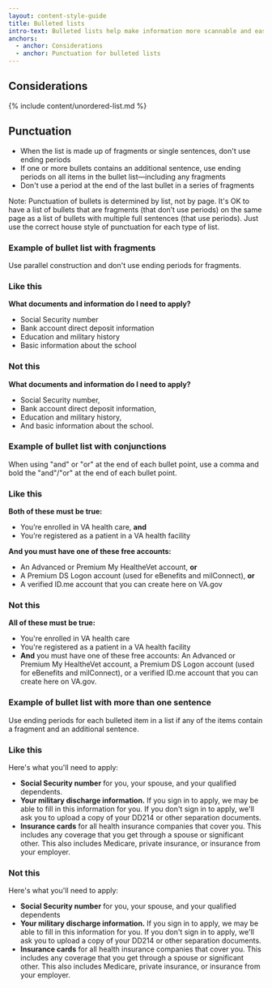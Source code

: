 ```yaml
---
layout: content-style-guide
title: Bulleted lists
intro-text: Bulleted lists help make information more scannable and easier to understand.  If a sentence contains more than three items or ideas, we recommend breaking them up into a bulleted list. These guidelines also apply to content for checkboxes and radio buttons in forms.
anchors:
  - anchor: Considerations
  - anchor: Punctuation for bulleted lists
---
```


## Considerations

{% include content/unordered-list.md %}

## Punctuation

* When the list is made up of fragments or single sentences, don't use ending periods
* If one or more bullets contains an additional sentence, use ending periods on all items in the bullet list—including any fragments
* Don't use a period at the end of the last bullet in a series of fragments

Note: Punctuation of bullets is determined by list, not by page. It's OK to have a list of bullets that are fragments (that don’t use periods) on the same page as a list of bullets with multiple full sentences (that use periods). Just use the correct house style of punctuation for each type of list.

### Example of bullet list with fragments

Use parallel construction and don't use ending periods for fragments.

<div class="do-dont">
<div class="do-dont__do">
<h3 class="do-dont__heading">Like this</h3>
<div class="do-dont__content" markdown="1"> 
  
__What documents and information do I need to apply?__

- Social Security number
- Bank account direct deposit information
- Education and military history
- Basic information about the school
</div>
</div>

<div class="do-dont__dont">
<h3 class="do-dont__heading">Not this</h3>
<div class="do-dont__content" markdown="1">

__What documents and information do I need to apply?__

- Social Security number,
- Bank account direct deposit information,
- Education and military history,
- And basic information about the school.

</div>
</div>
</div>

### Example of bullet list with conjunctions

When using "and" or "or" at the end of each bullet point, use a comma and bold the "and"/"or" at the end of each bullet point. 

<div class="do-dont">
<div class="do-dont__do">
<h3 class="do-dont__heading">Like this</h3>
<div class="do-dont__content" markdown="1">
  
__Both of these must be true:__
- You’re enrolled in VA health care, __and__
- You’re registered as a patient in a VA health facility

__And you must have one of these free accounts:__
- An Advanced or Premium My HealtheVet account, __or__
- A Premium DS Logon account (used for eBenefits and milConnect), __or__
- A verified ID.me account that you can create here on VA.gov

</div>
</div>

<div class="do-dont__dont">
<h3 class="do-dont__heading">Not this</h3>
<div class="do-dont__content" markdown="1">

__All of these must be true:__

- You're enrolled in VA health care
- You're registered as a patient in a VA health facility
- __And__ you must have one of these free accounts: An Advanced or Premium My HealtheVet account, a Premium DS Logon account (used for eBenefits and milConnect), or a verified ID.me account that you can create here on VA.gov.

</div>
</div>

</div>

### Example of bullet list with more than one sentence

Use ending periods for each bulleted item in a list if any of the items contain a fragment and an additional sentence. 

<div class="do-dont">
<div class="do-dont__do">
<h3 class="do-dont__heading">Like this</h3>
<div class="do-dont__content" markdown="1">
  
Here's what you'll need to apply:

* **Social Security number** for you, your spouse, and your qualified dependents. 
* **Your military discharge information.** If you sign in to apply, we may be able to fill in this information for you. If you don't sign in to apply, we'll ask you to upload a copy of your DD214 or other separation documents.
* **Insurance cards** for all health insurance companies that cover you. This includes any coverage that you get through a spouse or significant other. This also includes Medicare, private insurance, or insurance from your employer.

</div>
</div>

<div class="do-dont__dont">
<h3 class="do-dont__heading">Not this</h3>
<div class="do-dont__content" markdown="1">

Here's what you'll need to apply:

- **Social Security number** for you, your spouse, and your qualified dependents
- **Your military discharge information.** If you sign in to apply, we may be able to fill in this information for you. If you don't sign in to apply, we'll ask you to upload a copy of your DD214 or other separation documents.
- **Insurance cards** for all health insurance companies that cover you. This includes any coverage that you get through a spouse or significant other. This also includes Medicare, private insurance, or insurance from your employer.

</div>
</div>
</div>
